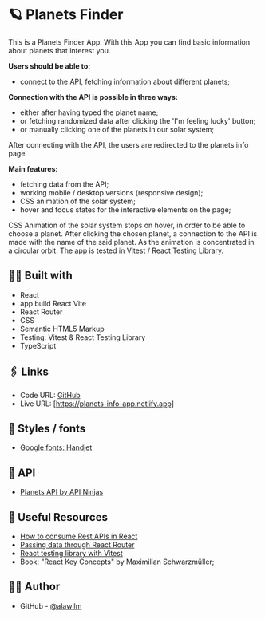 # 🪐 Planets Finder

This is a Planets Finder App.
With this App you can find basic information about planets that interest you.

**Users should be able to:**

- connect to the API, fetching information about different planets;

**Connection with the API is possible in three ways:**

- either after having typed the planet name;
- or fetching randomized data after clicking the 'I'm feeling lucky' button;
- or manually clicking one of the planets in our solar system;

After connecting with the API, the users are redirected to the planets info page.

**Main features:**

- fetching data from the API;
- working mobile / desktop versions (responsive design);
- CSS animation of the solar system;
- hover and focus states for the interactive elements on the page;

CSS Animation of the solar system stops on hover, in order to be able to choose a planet. After clicking the chosen planet, a connection to the API is made with the name of the said planet. As the animation is concentrated in a circular orbit.
The app is tested in Vitest / React Testing Library.

## 👨‍💻 Built with

- React
- app build React Vite
- React Router
- CSS
- Semantic HTML5 Markup
- Testing: Vitest & React Testing Library
- TypeScript

## 🖇️ Links

- Code URL: [GitHub](https://github.com/alawllm/planets_finder)
- Live URL: [https://planets-info-app.netlify.app]

## 💅 Styles / fonts

- [Google fonts: Handjet](https://fonts.google.com/specimen/Handjet)

## 🤖 API

- [Planets API by API Ninjas](https://api-ninjas.com/api/planets)

## 📖 Useful Resources

- [How to consume Rest APIs in React](https://www.freecodecamp.org/news/how-to-consume-rest-apis-in-react/)
- [Passing data through React Router](https://dev.to/thatfemicode/passing-data-states-through-react-router-8dh#:~:text=Data%20known%20as%20state%20can,retrieved%20via%20the%20useLocation%20hook.)
- [React testing library with Vitest](https://medium.com/@MussieTeshome/react-testing-library-with-vitest-the-basics-explained-d583e62945fd)
- Book: "React Key Concepts" by Maximilian Schwarzmüller;

## 👧🏻 Author

- GitHub - [@alawllm](https://github.com/alawllm)
